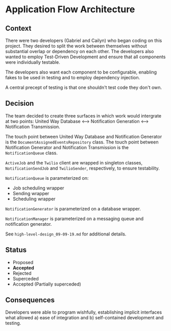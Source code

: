 # Application Flow Architecture

## Context
There were two developers (Gabriel and Cailyn) who began coding on this project. They desired to split the work between themselves without substantial overlap or dependency on each other. The developers also wanted to employ Test-Driven Development and ensure that all components were individually testable.

The developers also want each component to be configurable, enabling fakes to be used in testing and to employ dependency injection.

A central precept of testing is that one shouldn't test code they don't own.

## Decision
The team decided to create three surfaces in which work would intergrate at two points: United Way Database <--> Notification Generation <--> Notification Transmission.

The touch point between United Way Database and Notification Generator is the `DocumentAssignedEventsRepository` class.
The touch point between Notification Generator and Notification Transmission is the `NotificationQueue` class.

`ActiveJob` and the `Twilio` client are wrapped in singleton classes, `NotificationSendJob` and `TwilioSender`, respectively, to ensure testability.

`NotificationQueue` is parameterized on:
* Job scheduling wrapper
* Sending wrapper
* Scheduling wrapper

`NotificationGenerator` is parameterized on a database wrapper.

`NotificationManager` is parameterized on a messaging queue and notification generator.

See `high-level-design_09-09-19.md` for additional details.

## Status
* Proposed
* __Accepted__
* Rejected
* Superceded
* Accepted (Partially superceded)

## Consequences
Developers were able to program wishfully, establishing implicit interfaces what allowed a) ease of integration and b) self-contained development and testing.